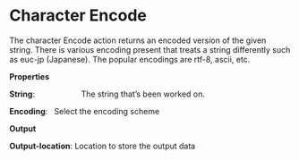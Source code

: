# Character Encode

The character Encode action returns an encoded version of the given string. There is various encoding present that treats a string differently such as euc-jp (Japanese). The popular encodings are rtf-8, ascii, etc.

 **Properties**
 

**String**:                     The string that’s been worked on.

**Encoding**:               Select the encoding scheme

 **Output**
 

**Output-location**: Location to store the output data